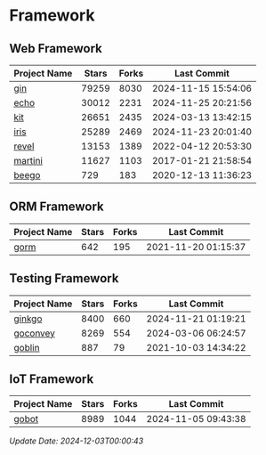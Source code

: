 # Framework

## Web Framework
| Project Name | Stars | Forks | Last Commit |
| ------------ | ----- | ----- | ----------- |
| [gin](https://github.com/gin-gonic/gin) | 79259 | 8030 | 2024-11-15 15:54:06 |
| [echo](https://github.com/labstack/echo) | 30012 | 2231 | 2024-11-25 20:21:56 |
| [kit](https://github.com/go-kit/kit) | 26651 | 2435 | 2024-03-13 13:42:15 |
| [iris](https://github.com/kataras/iris) | 25289 | 2469 | 2024-11-23 20:01:40 |
| [revel](https://github.com/revel/revel) | 13153 | 1389 | 2022-04-12 20:53:30 |
| [martini](https://github.com/go-martini/martini) | 11627 | 1103 | 2017-01-21 21:58:54 |
| [beego](https://github.com/astaxie/beego) | 729 | 183 | 2020-12-13 11:36:23 |

## ORM Framework
| Project Name | Stars | Forks | Last Commit |
| ------------ | ----- | ----- | ----------- |
| [gorm](https://github.com/jinzhu/gorm) | 642 | 195 | 2021-11-20 01:15:37 |

## Testing Framework
| Project Name | Stars | Forks | Last Commit |
| ------------ | ----- | ----- | ----------- |
| [ginkgo](https://github.com/onsi/ginkgo) | 8400 | 660 | 2024-11-21 01:19:21 |
| [goconvey](https://github.com/smartystreets/goconvey) | 8269 | 554 | 2024-03-06 06:24:57 |
| [goblin](https://github.com/franela/goblin) | 887 | 79 | 2021-10-03 14:34:22 |

## IoT Framework
| Project Name | Stars | Forks | Last Commit |
| ------------ | ----- | ----- | ----------- |
| [gobot](https://github.com/hybridgroup/gobot) | 8989 | 1044 | 2024-11-05 09:43:38 |

*Update Date: 2024-12-03T00:00:43*